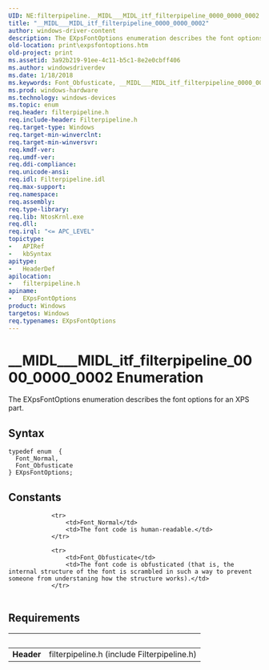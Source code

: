 ```yaml
---
UID: NE:filterpipeline.__MIDL___MIDL_itf_filterpipeline_0000_0000_0002
title: "__MIDL___MIDL_itf_filterpipeline_0000_0000_0002"
author: windows-driver-content
description: The EXpsFontOptions enumeration describes the font options for an XPS part.
old-location: print\expsfontoptions.htm
old-project: print
ms.assetid: 3a92b219-91ee-4c11-b5c1-8e2e0cbff406
ms.author: windowsdriverdev
ms.date: 1/18/2018
ms.keywords: Font_Obfusticate, __MIDL___MIDL_itf_filterpipeline_0000_0000_0002, EXpsFontOptions enumeration [Print Devices], filterpipeline/Font_Normal, print.expsfontoptions, Font_Normal, filterpipeline_252cd44a-7a00-40fb-9245-364c1453e2ef.xml, filterpipeline/EXpsFontOptions, EXpsFontOptions, filterpipeline/Font_Obfusticate
ms.prod: windows-hardware
ms.technology: windows-devices
ms.topic: enum
req.header: filterpipeline.h
req.include-header: Filterpipeline.h
req.target-type: Windows
req.target-min-winverclnt: 
req.target-min-winversvr: 
req.kmdf-ver: 
req.umdf-ver: 
req.ddi-compliance: 
req.unicode-ansi: 
req.idl: Filterpipeline.idl
req.max-support: 
req.namespace: 
req.assembly: 
req.type-library: 
req.lib: NtosKrnl.exe
req.dll: 
req.irql: "<= APC_LEVEL"
topictype:
-	APIRef
-	kbSyntax
apitype:
-	HeaderDef
apilocation:
-	filterpipeline.h
apiname:
-	EXpsFontOptions
product: Windows
targetos: Windows
req.typenames: EXpsFontOptions
---
```


# __MIDL___MIDL_itf_filterpipeline_0000_0000_0002 Enumeration
The EXpsFontOptions enumeration describes the font options for an XPS part.

## Syntax
````
typedef enum  { 
  Font_Normal,
  Font_Obfusticate
} EXpsFontOptions;
````

## Constants

<table>
            
                <tr>
                    <td>Font_Normal</td>
                    <td>The font code is human-readable.</td>
                </tr>
            
                <tr>
                    <td>Font_Obfusticate</td>
                    <td>The font code is obfusticated (that is, the internal structure of the font is scrambled in such a way to prevent someone from understaning how the structure works).</td>
                </tr>
</table>


## Requirements
| &nbsp; | &nbsp; |
| ---- |:---- |
| **Header** | filterpipeline.h (include Filterpipeline.h) |